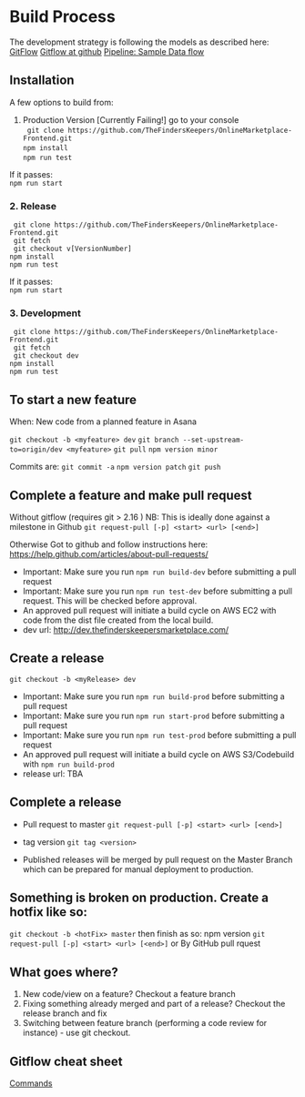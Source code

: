 # Build Process
The development strategy is following the models as described here:
[GitFlow](http://nvie.com/posts/a-successful-git-branching-model/)
[Gitflow at github](https://github.com/nvie/gitflow)
[Pipeline: ](GitFlowIdea.pdf)
[Sample Data flow](https://danielkummer.github.io/git-flow-cheatsheet/index.html)
## Installation
A few options to build from:

1. Production Version [Currently Failing!]
go to your console  
` git clone https://github.com/TheFindersKeepers/OnlineMarketplace-Frontend.git`  
`npm install`  
`npm run test`  

If it passes:  
`npm run start`

### 2. Release
` git clone https://github.com/TheFindersKeepers/OnlineMarketplace-Frontend.git`  
` git fetch`  
` git checkout v[VersionNumber]`  
`npm install`  
`npm run test` 

If it passes:  
`npm run start`

### 3. Development 
` git clone https://github.com/TheFindersKeepers/OnlineMarketplace-Frontend.git`  
` git fetch`  
` git checkout dev`   
`npm install`  
`npm run test`  

## To start a new feature
When: New code from a planned feature in Asana

`git checkout -b <myfeature> dev`
`git branch --set-upstream-to=origin/dev <myfeature>`
`git pull`
`npm version minor`

Commits are:
`git commit -a`
`npm version patch`
`git push`

## Complete a feature and make pull request
Without gitflow (requires git > 2.16 )
NB: This is ideally done against a milestone in Github
`git request-pull [-p] <start> <url> [<end>]`

Otherwise
Got to github and follow instructions here: https://help.github.com/articles/about-pull-requests/

* Important: Make sure you run `npm run build-dev` before submitting a pull request
* Important: Make sure you run `npm run test-dev` before submitting a pull request. This will be checked before approval.
* An approved pull request will initiate a build cycle on AWS EC2 with code from the dist file created from the local build.
* dev url: http://dev.thefinderskeepersmarketplace.com/

## Create a release
`git checkout -b <myRelease> dev`
* Important: Make sure you run `npm run build-prod` before submitting a pull request
* Important: Make sure you run `npm run start-prod` before submitting a pull request
* Important: Make sure you run `npm run test-prod` before submitting a pull request
* An approved pull request will initiate a build cycle on AWS S3/Codebuild with `npm run build-prod`
* release url: TBA


## Complete a release
* Pull request to master
`git request-pull [-p] <start> <url> [<end>]`
* tag version
`git tag <version>`

* Published releases will be merged by pull request on the Master Branch which can be prepared for manual deployment to production.

## Something is broken on production. Create a hotfix like so:
`git checkout -b <hotFix> master`
then finish as so:
npm version
`git request-pull [-p] <start> <url> [<end>]`
or By GitHub pull rquest


## What goes where?
1. New code/view on a feature? Checkout a feature branch
2. Fixing something already merged and part of a release? Checkout the release branch and fix
3. Switching between feature branch (performing a code review for instance) - use git checkout.

## Gitflow cheat sheet
[Commands](https://github.com/nvie/gitflow/wiki/Command-Line-Arguments)


